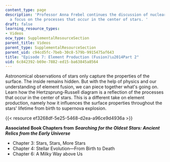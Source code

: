 ```yaml
---
content_type: page
description: 'Professor Anna Frebel continues the discussion of nuclear fusion with
  a focus on the processes that occur in the center of stars. '
draft: false
learning_resource_types:
- Videos
ocw_type: SupplementalResourceSection
parent_title: Videos
parent_type: SupplementalResourceSection
parent_uid: c94cd5fc-7beb-30c8-579b-9915475af643
title: "Episode 7: Element Production (Fusion)\u2014Part 2"
uid: 6c842392-b69e-7882-ed15-ba63845a8564
---
```

Astronomical observations of stars only capture the properties of the surface. The inside remains hidden. But with the help of physics and our understanding of element fusion, we can piece together what's going on. Learn how the Hertzsprung-Russell diagram is a reflection of the processes that occur in the center of stars. This is a different take on element production, namely how it influences the surface properties throughout the stars' lifetime from birth to supernova explosion.

{{< resource ef3268df-5e25-5468-d2ea-a96ce9d4936a >}}

**Associated Book Chapters from** _**Searching for the Oldest Stars: Ancient Relics from the Early Universe**_

- Chapter 3: Stars, Stars, More Stars
- Chapter 4: Stellar Evolution—From Birth to Death
- Chapter 6: A Milky Way above Us